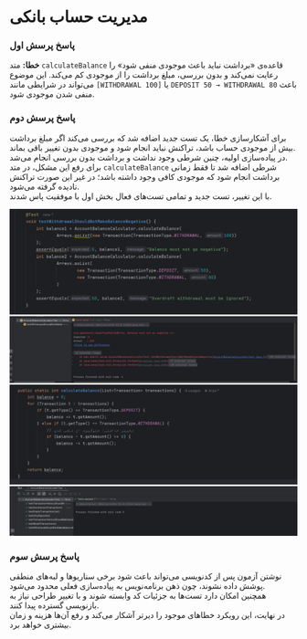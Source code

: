 # مدیریت حساب بانکی

### پاسخ پرسش اول
**خطا:** متد `calculateBalance` قاعده‌ی «برداشت نباید باعث موجودی منفی شود» را رعایت نمی‌کند و بدون بررسی، مبلغ برداشت را از موجودی کم می‌کند. این موضوع می‌تواند در شرایطی مانند `[WITHDRAWAL 100]` یا `DEPOSIT 50 → WITHDRAWAL 80` باعث منفی شدن موجودی شود.  

### پاسخ پرسش دوم
برای آشکارسازی خطا، یک تست جدید اضافه شد که بررسی می‌کند اگر مبلغ برداشت بیش از موجودی حساب باشد، تراکنش نباید انجام شود و موجودی بدون تغییر باقی بماند.  
در پیاده‌سازی اولیه، چنین شرطی وجود نداشت و برداشت بدون بررسی انجام می‌شد.  
برای رفع این مشکل، در متد `calculateBalance` شرطی اضافه شد تا فقط زمانی برداشت انجام شود که موجودی کافی وجود داشته باشد؛ در غیر این صورت تراکنش نادیده گرفته می‌شود.  
با این تغییر، تست جدید و تمامی تست‌های فعال بخش اول با موفقیت پاس شدند.

![img.png](img.png)
![img_1.png](img_1.png)
![img_2.png](img_2.png)
![img_3.png](img_3.png)

### پاسخ پرسش سوم
نوشتن آزمون پس از کدنویسی می‌تواند باعث شود برخی سناریوها و لبه‌های منطقی پوشش داده نشوند، چون ذهن برنامه‌نویس به پیاده‌سازی فعلی محدود می‌شود.  
همچنین امکان دارد تست‌ها به جزئیات کد وابسته شوند و با تغییر طراحی نیاز به بازنویسی گسترده پیدا کنند.  
در نهایت، این رویکرد خطاهای موجود را دیرتر آشکار می‌کند و رفع آن‌ها هزینه و زمان بیشتری خواهد برد.
